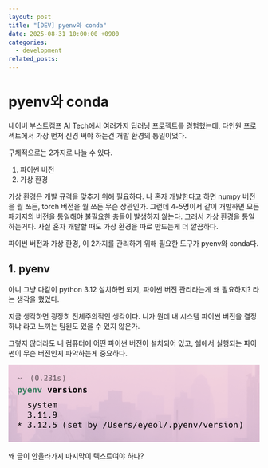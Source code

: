 ```yaml
---
layout: post
title: "[DEV] pyenv와 conda"
date: 2025-08-31 10:00:00 +0900
categories:
  - development
related_posts:
---
```


# pyenv와 conda

네이버 부스트캠프 AI Tech에서 여러가지 딥러닝 프로젝트를 경험했는데, 다인원 프로젝트에서 가장 먼저 신경 써야 하는건 개발 환경의 통일이었다.

구체적으로는 2가지로 나눌 수 있다.

1. 파이썬 버전
2. 가상 환경

가상 환경은 개발 규격을 맞추기 위해 필요하다. 나 혼자 개발한다고 하면 numpy 버전을 뭘 쓰든, torch 버전을 뭘 쓰든 무슨 상관인가. 그런데 4-5명이서 같이 개발하면 모든 패키지의 버전을 통일해야 불필요한 충돌이 발생하지 않는다. 그래서 가상 환경을 통일하는거다. 사실 혼자 개발할 때도 가상 환경을 따로 만드는게 더 깔끔하다.

파이썬 버전과 가상 환경, 이 2가지를 관리하기 위해 필요한 도구가 pyenv와 conda다.

## 1. pyenv

아니 그냥 다같이 python 3.12 설치하면 되지, 파이썬 버전 관리라는게 왜 필요하지? 라는 생각을 했었다.

지금 생각하면 굉장히 전체주의적인 생각이다. 니가 뭔데 내 시스템 파이썬 버전을 결정하냐 라고 느끼는 팀원도 있을 수 있지 않은가.

그렇지 않더라도 내 컴퓨터에 어떤 파이썬 버전이 설치되어 있고, 쉘에서 실행되는 파이썬이 무슨 버전인지 파악하는게 중요하다.

![pyenv 설치 화면](/assets/diary/pyenv1.png)

왜 글이 안올라가지
마지막이 텍스트여야 하나?
